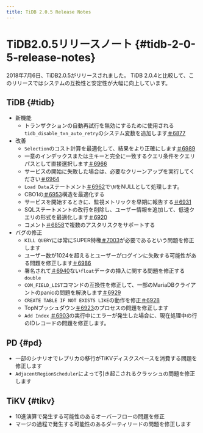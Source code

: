 ```yaml
---
title: TiDB 2.0.5 Release Notes
---
```


# TiDB2.0.5リリースノート {#tidb-2-0-5-release-notes}

2018年7月6日、TiDB2.0.5がリリースされました。 TiDB 2.0.4と比較して、このリリースではシステムの互換性と安定性が大幅に向上しています。

## TiDB {#tidb}

-   新機能
    -   トランザクションの自動再試行を無効にするために使用される`tidb_disable_txn_auto_retry`のシステム変数を追加します[＃6877](https://github.com/pingcap/tidb/pull/6877)
-   改善
    -   `Selection`のコスト計算を最適化して、結果をより正確にします[＃6989](https://github.com/pingcap/tidb/pull/6989)
    -   一意のインデックスまたは主キーと完全に一致するクエリ条件をクエリパスとして直接選択します[＃6966](https://github.com/pingcap/tidb/pull/6966)
    -   サービスの開始に失敗した場合は、必要なクリーンアップを実行してください[＃6964](https://github.com/pingcap/tidb/pull/6964)
    -   `Load Data`ステートメント[＃6962](https://github.com/pingcap/tidb/pull/6962)で`\N`をNULLとして処理します。
    -   CBO1の[＃6953](https://github.com/pingcap/tidb/pull/6953)構造を最適化する
    -   サービスを開始するときに、監視メトリックを早期に報告する[＃6931](https://github.com/pingcap/tidb/pull/6931)
    -   SQLステートメントの改行を削除し、ユーザー情報を追加して、低速クエリの形式を最適化します[＃6920](https://github.com/pingcap/tidb/pull/6920)
    -   コメント[＃6858](https://github.com/pingcap/tidb/pull/6858)で複数のアスタリスクをサポートする
-   バグの修正
    -   `KILL QUERY`には常にSUPER特権[＃7003](https://github.com/pingcap/tidb/pull/7003)が必要であるという問題を修正します
    -   ユーザー数が1024を超えるとユーザーがログインに失敗する可能性がある問題を修正します[＃6986](https://github.com/pingcap/tidb/pull/6986)
    -   署名されて[＃6940](https://github.com/pingcap/tidb/pull/6940)ない`float`データの挿入に関する問題を修正する`double`
    -   `COM_FIELD_LIST`コマンドの互換性を修正して、一部のMariaDBクライアントのpanicの問題を解決します[＃6929](https://github.com/pingcap/tidb/pull/6929)
    -   `CREATE TABLE IF NOT EXISTS LIKE`の動作を修正[＃6928](https://github.com/pingcap/tidb/pull/6928)
    -   TopNプッシュダウン[＃6923](https://github.com/pingcap/tidb/pull/6923)のプロセスの問題を修正します
    -   `Add Index` [＃6903](https://github.com/pingcap/tidb/pull/6903)の実行中にエラーが発生した場合に、現在処理中の行のIDレコードの問題を修正します。

## PD {#pd}

-   一部のシナリオでレプリカの移行がTiKVディスクスペースを消費する問題を修正します
-   `AdjacentRegionScheduler`によって引き起こされるクラッシュの問題を修正します

## TiKV {#tikv}

-   10進演算で発生する可能性のあるオーバーフローの問題を修正
-   マージの過程で発生する可能性のあるダーティリードの問題を修正します
